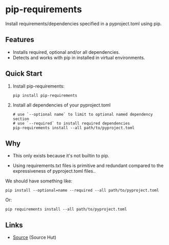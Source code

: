 # pip-requirements

Install requirements/dependencies specified in a pyproject.toml using pip.

## Features

- Installs required, optional and/or all dependencies.
- Detects and works with pip in installed in virtual environments.

## Quick Start

1. Install pip-requirements:

   ```shell
   pip install pip-requirements
   ```

2. Install all dependencies of your pyproject.toml 

   ```shell
   # use `--optional name` to limit to optional named dependency section
   # use `--required` to install required dependencies
   pip-requirements install --all path/to/pyproject.toml 
   ```

## Why

- This only exists because it's not builtin to pip.

- Using requirements.txt files is primitive and redundant compared to the expressiveness
  of pyproject.toml files..

We should have something like:

```shell
pip install --optional=name --required --all path/to/pyproject.toml
```

Or:

```shell
pip requirements install --all path/to/pyproject.toml
```


## Links

- [Source](https://hg.sr.ht/~metacompany/pip-requirements) (Source Hut)

